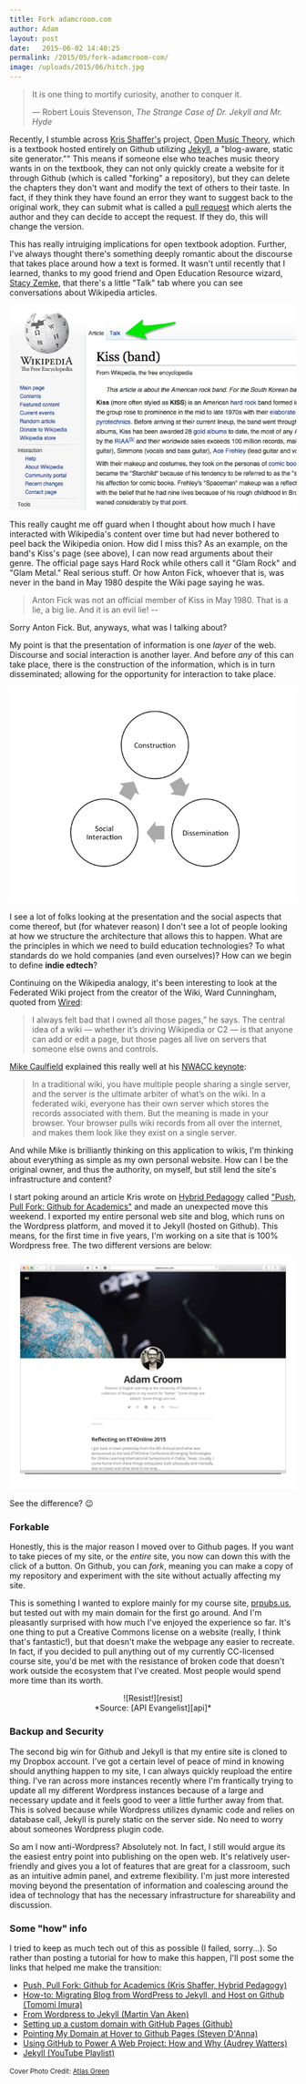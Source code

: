 ```yaml
---
title: Fork adamcroom.com
author: Adam
layout: post
date:   2015-06-02 14:40:25
permalink: /2015/05/fork-adamcroom-com/
image: /uploads/2015/06/hitch.jpg
---
```


> It is one thing to mortify curiosity, another to conquer it.
>
> — Robert Louis Stevenson, *The Strange Case of Dr. Jekyll and Mr. Hyde*

Recently, I stumble across [Kris Shaffer's][kris] project, [Open Music Theory][openmusictheory], which is a textbook hosted entirely on Github utilizing [Jekyll][jekyll], a "blog-aware, static site generator."" This means if someone else who teaches music theory wants in on the textbook, they can not only quickly create a website for it through Github (which is called "forking" a repository), but they can delete the chapters they don't want and modify the text of others to their taste. In fact, if they think they have found an error they want to suggest back to the original work, they can submit what is called a [pull request][pullrequest] which alerts the author and they can decide to accept the request. If they do, this will change the version.

This has really intruiging implications for open textbook adoption. Further, I've always thought there's something deeply romantic about the discourse that takes place around how a text is formed. It wasn't until recently that I learned, thanks to my good friend and Open Education Resource wizard, [Stacy Zemke][stacyzemke], that there's a little "Talk" tab where you can see conversations about Wikipedia articles.

![Kiss Wikipedia Article][kiss]

This really caught me off guard when I thought about how much I have interacted with Wikipedia's content over time but had never bothered to peel back the Wikipedia onion. How did I miss this? As an example, on the band's Kiss's page (see above), I can now read arguments about their genre. The official page says Hard Rock while others call it "Glam Rock" and "Glam Metal." Real serious stuff. Or how Anton Fick, whoever that is, was never in the band in May 1980 despite the Wiki page saying he was.

> Anton Fick was not an official member of Kiss in May 1980. That is a lie, a big lie. And it is an evil lie! --

Sorry Anton Fick. But, anyways, what was I talking about?

My point is that the presentation of information is one *layer* of the web. Discourse and social interaction is another layer. And before *any* of this can take place, there is the construction of the information, which is in turn disseminated; allowing for the opportunity for interaction to take place.

![Web Cycle][cycle]

I see a lot of folks looking at the presentation and the social aspects that come thereof, but (for whatever reason) I don't see a lot of people looking at how we structure the architecture that allows this to happen. What are the principles in which we need to build education technologies? To what standards do we hold companies (and even ourselves)? How can we begin to define **indie edtech**?

Continuing on the Wikipedia analogy, it's been interesting to look at the Federated Wiki project from the creator of the Wiki, Ward Cunningham, quoted from [Wired][wired]:

> I always felt bad that I owned all those pages,” he says. The central idea of a wiki — whether it’s driving Wikipedia or C2 — is that anyone can add or edit a page, but those pages all live on servers that someone else owns and controls.

[Mike Caulfield][holden] explained this really well at his [NWACC keynote][holdenkeynote]:

> In a traditional wiki, you have multiple people sharing a single server, and the server is the ultimate arbiter of what’s on the wiki. In a federated wiki, everyone has their own server which stores the records associated with them. But the meaning is made in your browser. Your browser pulls wiki records from all over the internet, and makes them look like they exist on a single server.

And while Mike is brilliantly thinking on this application to wikis, I'm thinking about everything as simple as my own personal website. How can I be the original owner, and thus the authority, on myself, but still lend the site's infrastructure and content?

I start poking around an article Kris wrote on [Hybrid Pedagogy][hybridpedagogy] called ["Push, Pull Fork: Github for Academics"][hybridpedgithub] and made an unexpected move this weekend. I exported my entire personal web site and blog, which runs on the Wordpress platform, and moved it to Jekyll (hosted on Github). This means, for the first time in five years, I'm working on a site that is 100% Wordpress free. The two different versions are below:

![adamcroom.com][newsite]

See the difference? :wink:

### Forkable

Honestly, this is the major reason I moved over to Github pages. If you want to take pieces of my site, or the *entire* site, you now can down this with the click of a button. On Github, you can *fork*, meaning you can make a copy of my repository and experiment with the site without actually affecting my site.

This is something I wanted to explore mainly for my course site, [prpubs.us][prpubs], but tested out with my main domain for the first go around. And I'm pleasantly surprised with how much I've enjoyed the experience so far. It's one thing to put a Creative Commons license on a website (really, I think that's fantastic!), but that doesn't make the webpage any easier to recreate. In fact, if you decided to pull anything out of my currently CC-licensed course site, you'd be met with the resistance of broken code that doesn't work outside the ecosystem that I've created. Most people would spend more time than its worth.

<center>![Resist!][resist]</center>

<center>*Source: [API Evangelist][api]*</center>


### Backup and Security

The second big win for Github and Jekyll is that my entire site is cloned to my Dropbox account. I've got a certain level of peace of mind in knowing should anything happen to my site, I can always quickly reupload the entire thing. I've ran across more instances recently where I'm frantically trying to update all my different Wordpress instances because of a large and necessary update and it feels good to veer a little further away from that. This is solved because while Wordpress utilizes dynamic code and relies on database call, Jekyll is purely static on the server side. No need to worry about someones Wordpress plugin code.

So am I now anti-Wordpress? Absolutely not. In fact, I still would argue its the easiest entry point into publishing on the open web. It's relatively user-friendly and gives you a lot of features that are great for a classroom, such as an intuitive admin panel, and extreme flexibility. I'm just more interested moving beyond the presentation of information and coalescing around the idea of technology that has the necessary infrastructure for shareability and discussion.

### Some "how" info

I tried to keep as much tech out of this as possible (I failed, sorry...). So rather than posting a tutorial for how to make this happen, I'll post some the links that helped me make the transition:

- [Push, Pull Fork: Github for Academics (Kris Shaffer, Hybrid Pedagogy)][hybridpedgithub]
- [How-to: Migrating Blog from WordPress to Jekyll, and Host on Github (Tomomi Imura)][migrate]
- [From Wordpress to Jekyll (Martin Van Aken)][fromwordpress]
- [Setting up a custom domain with GitHub Pages (Github)][customdomain]
- [Pointing My Domain at Hover to Github Pages (Steven D'Anna)][hover]
- [Using GitHub to Power A Web Project: How and Why (Audrey Watters)][audrey]
- [Jekyll (YouTube Playlist)][youtube]

<small>Cover Photo Credit: [Atlas Green][atlasgreen]</small>

[jekyll]: http://jekyllrb.com
[newsite]: /uploads/2015/06/newsite.gif
[prpubs]:http://prpubs.us
[kris]:https://twitter.com/krisshaffer
[openmusictheory]:http://openmusictheory.com/
[pullrequest]: http://oss-watch.ac.uk/resources/pullrequest
[stacyzemke]:#
[kiss]: /uploads/2015/06/kiss.jpg
[hybridpedagogy]:http://www.hybridpedagogy.com/journal/push-pull-fork-github-for-academics/
[hybridpedgithub]: http://www.hybridpedagogy.com/journal/push-pull-fork-github-for-academics/
[wired]: http://www.wired.com/2012/07/wiki-inventor/
[holden]: https://twitter.com/holden
[holdenkeynote]: http://hapgood.us/2014/11/06/federated-education-new-directions-in-digital-collaboration/
[resist]: /uploads/2015/06/developers-will-resist.gif
[api]: http://apievangelist.com/2012/10/08/developers-resist-api-evangelism/
[atlasgreen]: https://stocksnap.io/author/675
[migrate]: http://www.girliemac.com/blog/2013/12/27/wordpress-to-jekyll/
[fromwordpress]:http://blog.8thcolor.com/en/2014/05/migrate-from-wordpress/
[customdomain]:https://help.github.com/articles/setting-up-a-custom-domain-with-github-pages/
[hover]:http://stevendanna.com/2014/09/10/Hover-Domain-Pointing-To-Github-Pages/
[audrey]: [http://audreywatters.com/2013/07/07/how-to-run-your-site-on-github/]
[youtube]: https://www.youtube.com/playlist?list=PLWjCJDeWfDdfVEcLGAfdJn_HXyM4Y7_k-
[cycle]: /uploads/2015/06/cycle.jpg
